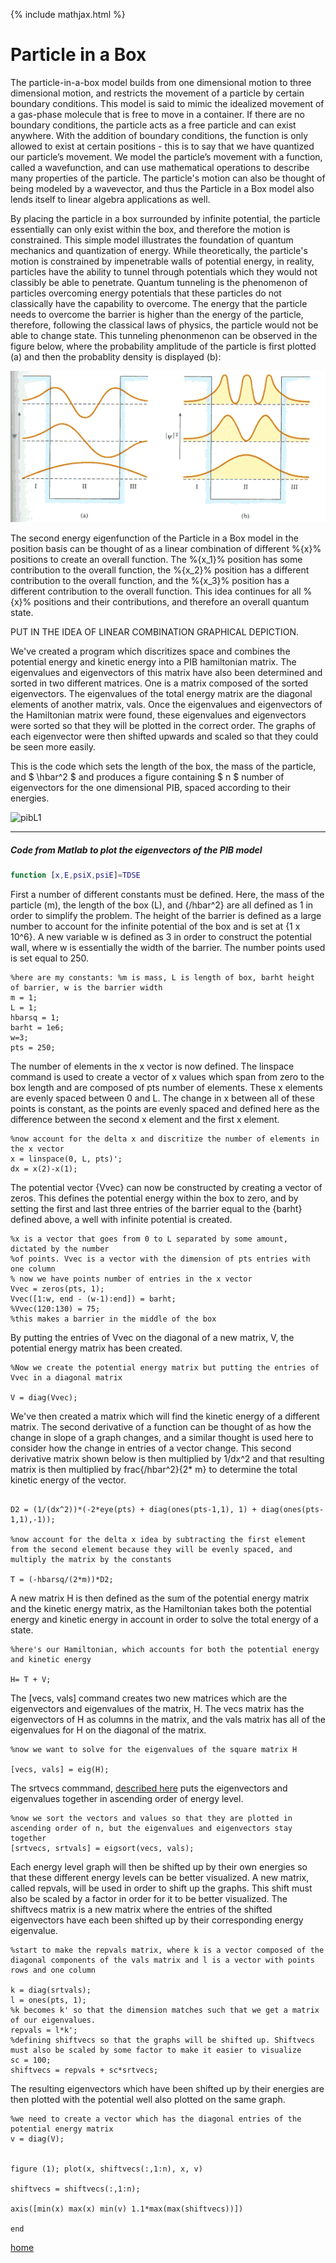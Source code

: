 {% include mathjax.html %}

# Particle in a Box

The particle-in-a-box model builds from one dimensional motion to three dimensional motion, and restricts the movement of a particle by certain boundary conditions. This model is said to mimic the idealized movement of a gas-phase molecule that is free to move in a container. If there are no boundary conditions, the particle acts as a free particle and can exist anywhere. With the addition of boundary conditions, the function is only allowed to exist at certain positions - this is to say that we have quantized our particle’s movement. We model the particle’s movement with a function, called a wavefunction, and can use mathematical operations to describe many properties of the particle. The particle's motion can also be thought of being modeled by a wavevector, and thus the Particle in a Box model also lends itself to linear algebra applications as well. 


By placing the particle in a box surrounded by infinite potential, the particle essentially can only exist within the box, and therefore the motion is constrained. This simple model illustrates the foundation of quantum mechanics and quantization of energy. While theoretically, the particle's motion is constrained by impenetrable walls of potential energy, in reality, particles have the ability to tunnel through potentials which they would not classibly be able to penetrate. Quantum tunneling is the phenomenon of particles overcoming energy potentials that these particles do not classically have the capability to overcome. The energy that the particle needs to overcome the barrier is higher than the energy of the particle, therefore, following the classical laws of physics, the particle would not be able to change state. This tunneling phenonmenon can be observed in the figure below, where the probability amplitude of the particle is first plotted (a) and then the probablity density is displayed (b): 


![tunnels](/tunneling.gif) 


The second energy eigenfunction of the Particle in a Box model in the position basis can be thought of as a linear combination of different %{x}% positions to create an overall function. The %{x_1}% position has some contribution to the overall function, the %{x_2}% position has a different contribution to the overall function, and the %{x_3}% position has a different contribution to the overall function. This idea continues for all %{x}% positions and their contributions, and therefore an overall quantum state. 


PUT IN THE IDEA OF LINEAR COMBINATION GRAPHICAL DEPICTION.

We've created a program which discritizes space and combines the potential energy and kinetic energy into a PIB hamiltonian matrix.
The eigenvalues and eigenvectors of this matrix have also been determined and sorted in two different matrices. 
One is a matrix composed of the sorted eigenvectors.
The eigenvalues of the total energy matrix are the diagonal elements of another matrix, vals. Once the eigenvalues and eigenvectors of the 
Hamiltonian matrix were found, these eigenvalues and eigenvectors were sorted so that they will be plotted in the correct order. The graphs
of each eigenvector were then shifted upwards and scaled so that they could be seen more easily. 

This is the code which sets the length of the box, the mass of the particle, and $ \hbar^2 $ and produces a figure containing $ n $ number of eigenvectors for the one dimensional PIB, spaced according to their energies. 

![pibL1](/pibL1.jpg)

------

##### Code from Matlab to plot the eigenvectors of the PIB model

```Matlab
function [x,E,psiX,psiE]=TDSE
```

First a number of different constants must be defined. Here, the mass of the particle (m), the length of the box (L), and {/hbar^2} are all defined as 1 in order to simplify the problem. The height of the barrier is defined as a large number to account for the infinite potential of the box and is set at {1 x 10^6}. A new variable w is defined as 3 in order to construct the potential wall, where w is essentially the width of the barrier. The number points used is set equal to 250.
```
%here are my constants: %m is mass, L is length of box, barht height of barrier, w is the barrier width
m = 1;
L = 1;
hbarsq = 1;
barht = 1e6;
w=3;
pts = 250;
```

The number of elements in the x vector is now defined. The linspace command is used to create a vector of x values which span from zero to the box length and are composed of pts number of elements. These x elements are evenly spaced between 0 and L. The change in x between all of these points is constant, as the points are evenly spaced and defined here as the difference between the second x element and the first x element. 
```
%now account for the delta x and discritize the number of elements in the x vector
x = linspace(0, L, pts)';
dx = x(2)-x(1);
```
The potential vector {Vvec} can now be constructed by creating a vector of zeros. This defines the potential energy within the box to zero, and by setting the first and last three entries of the barrier equal to the {barht} defined above, a well with infinite potential is created. 
```
%x is a vector that goes from 0 to L separated by some amount, dictated by the number
%of points. Vvec is a vector with the dimension of pts entries with one column
% now we have points number of entries in the x vector
Vvec = zeros(pts, 1);
Vvec([1:w, end - (w-1):end]) = barht;
%Vvec(120:130) = 75;
%this makes a barrier in the middle of the box
```
By putting the entries of Vvec on the diagonal of a new matrix, V, the potential energy matrix has been created.

```
%Now we create the potential energy matrix but putting the entries of Vvec in a diagonal matrix

V = diag(Vvec);
```

We've then created a matrix which will find the kinetic energy of a different matrix. The second derivative of a function can be thought of as how the change in slope of a graph changes, and a similar thought is used here to consider how the change in entries of a vector change. This second derivative matrix shown below is then multiplied by 1/dx^2 and that resulting matrix is then multiplied by frac{/hbar^2}{2* m} to determine the total kinetic energy of the vector.

```%making the second derivative matrix

D2 = (1/(dx^2))*(-2*eye(pts) + diag(ones(pts-1,1), 1) + diag(ones(pts-1,1),-1));

%now account for the delta x idea by subtracting the first element from the second element because they will be evenly spaced, and multiply the matrix by the constants 

T = (-hbarsq/(2*m))*D2;
```
A new matrix H is then defined as the sum of the potential energy matrix and the kinetic energy matrix, as the Hamiltonian takes both the potential energy and kinetic energy in account in order to solve the total energy of a state.
```
%here's our Hamiltonian, which accounts for both the potential energy and kinetic energy

H= T + V;
```

The [vecs, vals] command creates two new matrices which are the eigenvectors and eigenvalues of the matrix, H. The vecs matrix has the eigenvectors of H as columns in the matrix, and the vals matrix has all of the eigenvalues for H on the diagonal of the matrix. 

```
%now we want to solve for the eigenvalues of the square matrix H

[vecs, vals] = eig(H);
```

The srtvecs commmand, [described here](/Eigsort.md) puts the eigenvectors and eigenvalues together in ascending order of energy level. 
```
%now we sort the vectors and values so that they are plotted in ascending order of n, but the eigenvalues and eigenvectors stay together
[srtvecs, srtvals] = eigsort(vecs, vals);
```

Each energy level graph will then be shifted up by their own energies so that these different energy levels can be better visualized. A new matrix, called repvals, will be used in order to shift up the graphs. This shift must also be scaled by a factor in order for it to be better visualized. The shiftvecs matrix is a new matrix where the entries of the shifted eigenvectors have each been shifted up by their corresponding energy eigenvalue. 
```%now we will need to shift the graphs up so that they are on different levels 
%start to make the repvals matrix, where k is a vector composed of the diagonal components of the vals matrix and l is a vector with points rows and one column

k = diag(srtvals);
l = ones(pts, 1);
%k becomes k' so that the dimension matches such that we get a matrix of our eigenvalues. 
repvals = l*k';
%defining shiftvecs so that the graphs will be shifted up. Shiftvecs must also be scaled by some factor to make it easier to visualize
sc = 100; 
shiftvecs = repvals + sc*srtvecs;
```

The resulting eigenvectors which have been shifted up by their energies are then plotted with the potential well also plotted on the same graph. 
```
%we need to create a vector which has the diagonal entries of the potential energy matrix
v = diag(V);


figure (1); plot(x, shiftvecs(:,1:n), x, v)

shiftvecs = shiftvecs(:,1:n);

axis([min(x) max(x) min(v) 1.1*max(max(shiftvecs))])

end
```

[home](/README.md)

 

